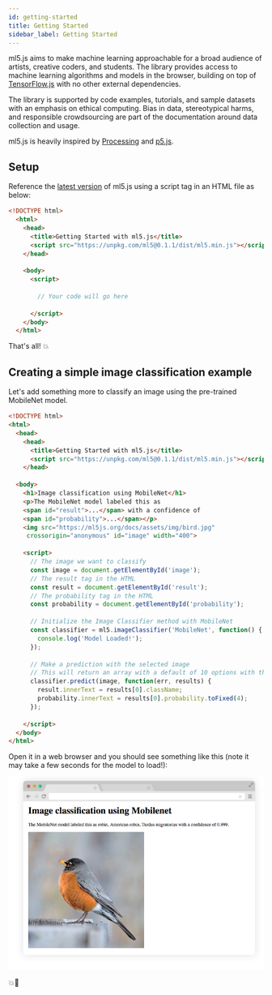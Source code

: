 ```yaml
---
id: getting-started
title: Getting Started
sidebar_label: Getting Started
---
```


ml5.js aims to make machine learning approachable for a broad audience of artists, creative coders, and students. The library provides access to machine learning algorithms and models in the browser, building on top of [TensorFlow.js](https://js.tensorflow.org/) with no other external dependencies.

The library is supported by code examples, tutorials, and sample datasets with an emphasis on ethical computing. Bias in data, stereotypical harms, and responsible crowdsourcing are part of the documentation around data collection and usage.

ml5.js is heavily inspired by [Processing](https://processing.org/) and [p5.js](https://p5js.org/).

## Setup

Reference the [latest version](https://unpkg.com/ml5@0.1.1/dist/ml5.min.js) of ml5.js using a script tag in an HTML file as below:

```html
<!DOCTYPE html>
  <html>
    <head>
      <title>Getting Started with ml5.js</title>
      <script src="https://unpkg.com/ml5@0.1.1/dist/ml5.min.js"></script>
    </head>

    <body>
      <script>

        // Your code will go here

      </script>
    </body>
  </html>
```

That's all! 💥

## Creating a simple image classification example

Let's add something more to classify an image using the pre-trained MobileNet model.

```html
<!DOCTYPE html>
<html>
  <head>
    <head>
      <title>Getting Started with ml5.js</title>
      <script src="https://unpkg.com/ml5@0.1.1/dist/ml5.min.js"></script>
    </head>

  <body>
    <h1>Image classification using MobileNet</h1>
    <p>The MobileNet model labeled this as
    <span id="result">...</span> with a confidence of
    <span id="probability">...</span></p>
    <img src="https://ml5js.org/docs/assets/img/bird.jpg"
     crossorigin="anonymous" id="image" width="400">

    <script>
      // The image we want to classify
      const image = document.getElementById('image');
      // The result tag in the HTML
      const result = document.getElementById('result');
      // The probability tag in the HTML
      const probability = document.getElementById('probability');

      // Initialize the Image Classifier method with MobileNet
      const classifier = ml5.imageClassifier('MobileNet', function() {
        console.log('Model Loaded!');
      });

      // Make a prediction with the selected image
      // This will return an array with a default of 10 options with their probabilities
      classifier.predict(image, function(err, results) {
        result.innerText = results[0].className;
        probability.innerText = results[0].probability.toFixed(4);
      });

    </script>
  </body>
</html>
```

Open it in a web browser and you should see something like this (note it may take a few seconds for the model to load!):

<img src="assets/img/quickstart.png">

💥🤖
